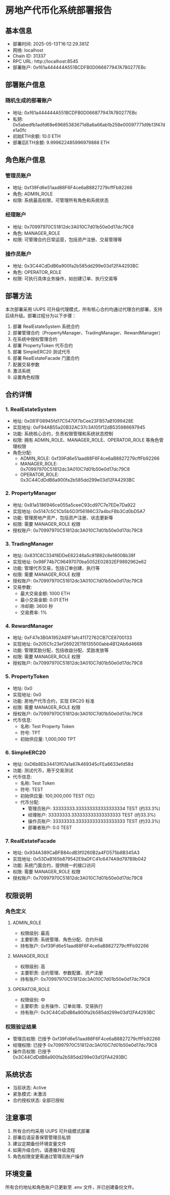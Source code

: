 # 房地产代币化系统部署报告

## 基本信息
- 部署时间: 2025-05-13T16:12:29.381Z
- 网络: localhost
- Chain ID: 31337
- RPC URL: http://localhost:8545
- 部署账户: 0xf61a444444A551BCDFB0D066877947A780277EBc

## 部署账户信息
### 随机生成的部署账户
- 地址: 0xf61a444444A551BCDFB0D066877947A780277EBc
- 私钥: 0x5abedfb1adfd68e69685383671d8a6a66ab1b258e00097771d9b13f47de1a0fc
- 初始ETH余额: 10.0 ETH
- 部署后ETH余额: 9.999622485996979888 ETH

## 角色账户信息
### 管理员账户
- 地址: 0xf39Fd6e51aad88F6F4ce6aB8827279cffFb92266
- 角色: ADMIN_ROLE
- 权限: 系统最高权限，可管理所有角色和系统状态

### 经理账户
- 地址: 0x70997970C51812dc3A010C7d01b50e0d17dc79C8
- 角色: MANAGER_ROLE
- 权限: 可管理合约日常运营，包括资产注册、交易管理等

### 操作员账户
- 地址: 0x3C44CdDdB6a900fa2b585dd299e03d12FA4293BC
- 角色: OPERATOR_ROLE
- 权限: 可执行具体业务操作，如创建订单、执行交易等

## 部署方法
本次部署采用 UUPS 可升级代理模式，所有核心合约均通过代理合约部署，支持后续升级。部署过程分为以下步骤：
1. 部署 RealEstateSystem 系统合约
2. 部署管理合约（PropertyManager、TradingManager、RewardManager）
3. 在系统中授权管理合约
4. 部署 PropertyToken 代币合约
5. 部署 SimpleERC20 测试代币
6. 部署 RealEstateFacade 门面合约
7. 配置交易参数
8. 激活系统
9. 设置角色权限

## 合约详情

### 1. RealEstateSystem
- 地址: 0x081F08945fd17C5470f7bCee23FB57aB1099428E
- 实现地址: 0xF94AB55a20B32AC37c3A105f12dB535986697945
- 功能: 系统核心合约，负责权限管理和系统状态控制
- 权限: 拥有 ADMIN_ROLE、MANAGER_ROLE、OPERATOR_ROLE 等角色管理权限
- 角色分配:
  - ADMIN_ROLE: 0xf39Fd6e51aad88F6F4ce6aB8827279cffFb92266
  - MANAGER_ROLE: 0x70997970C51812dc3A010C7d01b50e0d17dc79C8
  - OPERATOR_ROLE: 0x3C44CdDdB6a900fa2b585dd299e03d12FA4293BC

### 2. PropertyManager
- 地址: 0x81a5186946ce055a5ceeC93cd97C7e7EDe7Da922
- 实现地址: 0x5147c5C1Cb5b5D3f56186C37a4bcFBb3Cd0bD5A7
- 功能: 管理房地产资产，包括资产注册、状态更新等
- 权限: 需要 MANAGER_ROLE 权限
- 授权账户: 0x70997970C51812dc3A010C7d01b50e0d17dc79C8

### 3. TradingManager
- 地址: 0x831C6C334f8DDeE62246a5c81B82c8e18008b38f
- 实现地址: 0x98F74b7C96497070ba5052E02832EF9892962e62
- 功能: 管理代币交易，包括订单创建、执行等
- 权限: 需要 MANAGER_ROLE 权限
- 授权账户: 0x70997970C51812dc3A010C7d01b50e0d17dc79C8
- 交易参数:
  - 最大交易金额: 1000 ETH
  - 最小交易金额: 0.01 ETH
  - 冷却期: 3600 秒
  - 交易费率: 1%

### 4. RewardManager
- 地址: 0xF47e3B0A1952A81F1afc41172762CB7CE8700133
- 实现地址: 0x205Cfc23ef26922E116135500abb4B12Ab6d4668
- 功能: 管理奖励分配，包括收益分配、奖励发放等
- 权限: 需要 MANAGER_ROLE 权限
- 授权账户: 0x70997970C51812dc3A010C7d01b50e0d17dc79C8

### 5. PropertyToken
- 地址: 0x0
- 实现地址: 0x0
- 功能: 房地产代币合约，实现 ERC20 标准
- 权限: 需要 MANAGER_ROLE 权限
- 授权账户: 0x70997970C51812dc3A010C7d01b50e0d17dc79C8
- 代币信息:
  - 名称: Test Property Token
  - 符号: TPT
  - 初始供应量: 1,000,000 TPT

### 6. SimpleERC20
- 地址: 0xD6b8Eb34413f07a1a67A469345cFEa6633efd58d
- 功能: 测试代币，用于交易测试
- 代币信息:
  - 名称: Test Token
  - 符号: TEST
  - 初始供应量: 100,000,000 TEST (1亿)
  - 代币分配:
    - 管理员账户: 33333333.333333333333333334 TEST (约33.3%)
    - 经理账户: 33333333.333333333333333333 TEST (约33.3%)
    - 操作员账户: 33333333.333333333333333333 TEST (约33.3%)
    - 部署者账户: 0.0 TEST

### 7. RealEstateFacade
- 地址: 0x934A389CaBFB84cdB3f0260B2a4FD575b8B345A3
- 实现地址: 0x53DaB165b879542E9aDFC41c6474A9d797B9b042
- 功能: 系统门面合约，提供统一的接口访问
- 权限: 需要 MANAGER_ROLE 权限
- 授权账户: 0x70997970C51812dc3A010C7d01b50e0d17dc79C8

## 权限说明
### 角色定义
1. ADMIN_ROLE
   - 权限级别: 最高
   - 主要职责: 系统管理、角色分配、合约升级
   - 持有账户: 0xf39Fd6e51aad88F6F4ce6aB8827279cffFb92266

2. MANAGER_ROLE
   - 权限级别: 高
   - 主要职责: 合约管理、参数配置、资产注册
   - 持有账户: 0x70997970C51812dc3A010C7d01b50e0d17dc79C8

3. OPERATOR_ROLE
   - 权限级别: 中
   - 主要职责: 业务操作、订单处理、交易执行
   - 持有账户: 0x3C44CdDdB6a900fa2b585dd299e03d12FA4293BC

### 权限验证结果
- 管理员权限: 已授予 0xf39Fd6e51aad88F6F4ce6aB8827279cffFb92266
- 经理权限: 已授予 0x70997970C51812dc3A010C7d01b50e0d17dc79C8
- 操作员权限: 已授予 0x3C44CdDdB6a900fa2b585dd299e03d12FA4293BC

## 系统状态
- 当前状态: Active
- 紧急模式: 未激活
- 合约授权状态: 全部已授权

## 注意事项
1. 所有合约均采用 UUPS 可升级模式部署
2. 部署后请妥善保管管理员私钥
3. 建议定期备份环境变量文件
4. 如需升级合约，请遵循升级流程
5. 角色权限变更需通过管理员账户操作

## 环境变量
所有合约地址和角色账户已更新至 .env 文件，并已创建备份文件。
